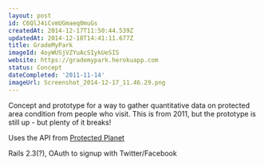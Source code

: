 ```yaml
---
layout: post
id: C6QlJ4iCvmUGmaeq0muGs
createdAt: 2014-12-17T11:50:44.539Z
updatedAt: 2014-12-18T14:41:11.677Z
title: GradeMyPark
imageId: 4oyWUSjVZYuAcSIykUeSIS
website: https://grademypark.herokuapp.com
status: Concept
dateCompleted: '2011-11-14'
imageUrl: Screenshot_2014-12-17_11.46.29.png
---
```

Concept and prototype for a way to gather quantitative data on protected area condition from people who visit. This is from 2011, but the prototype is still up - but plenty of it breaks!

Uses the API from [Protected Planet](http://protectedplanet.net)

Rails 2.3(?), OAuth to signup with Twitter/Facebook
